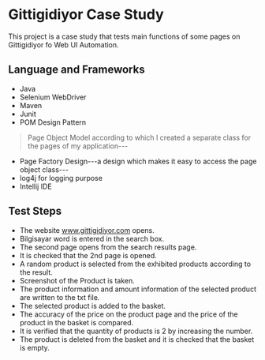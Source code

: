 # Gittigidiyor Case Study
This project is a case study that tests main functions of some pages on Gittigidiyor fo Web UI Automation.
## Language and Frameworks
* Java
* Selenium WebDriver
* Maven
* Junit
* POM Design Pattern
> Page Object Model according to which I created a separate class for the pages of my application---
* Page Factory Design---a design which makes it easy to access the page object class---
* log4j for logging purpose
* Intellij IDE

## Test Steps

- The website www.gittigidiyor.com opens.
- Bilgisayar word is entered in the search box.
- The second page opens from the search results page.
- It is checked that the 2nd page is opened.
- A random product is selected from the exhibited products according to the result.
- Screenshot of the Product is taken.
- The product information and amount information of the selected product are written to the txt file.
- The selected product is added to the basket.
- The accuracy of the price on the product page and the price of the product in the basket is compared.
- It is verified that the quantity of products is 2 by increasing the number.
- The product is deleted from the basket and it is checked that the basket is empty.

